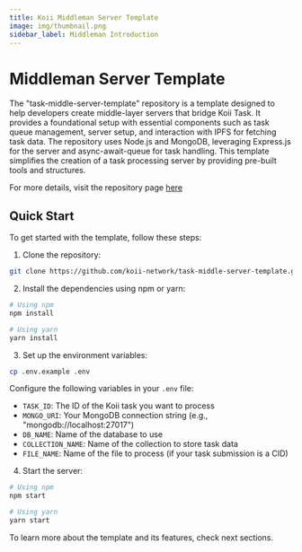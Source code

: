 ```yaml
---
title: Koii Middleman Server Template
image: img/thumbnail.png
sidebar_label: Middleman Introduction
---
```


# Middleman Server Template

The "task-middle-server-template" repository is a template designed to help developers create middle-layer servers that bridge Koii Task. It provides a foundational setup with essential components such as task queue management, server setup, and interaction with IPFS for fetching task data. The repository uses Node.js and MongoDB, leveraging Express.js for the server and async-await-queue for task handling. This template simplifies the creation of a task processing server by providing pre-built tools and structures.

For more details, visit the repository page [here](https://github.com/koii-network/task-middle-server-template)

## Quick Start

To get started with the template, follow these steps:

1. Clone the repository:

```bash
git clone https://github.com/koii-network/task-middle-server-template.git
```

2. Install the dependencies using npm or yarn:

```bash
# Using npm
npm install

# Using yarn
yarn install
```

3. Set up the environment variables:

```bash
cp .env.example .env
```

Configure the following variables in your `.env` file:

- `TASK_ID`: The ID of the Koii task you want to process
- `MONGO_URI`: Your MongoDB connection string (e.g., "mongodb://localhost:27017")
- `DB_NAME`: Name of the database to use
- `COLLECTION_NAME`: Name of the collection to store task data
- `FILE_NAME`: Name of the file to process (if your task submission is a CID)

4. Start the server:

```bash
# Using npm
npm start

# Using yarn
yarn start
```

To learn more about the template and its features, check next sections.